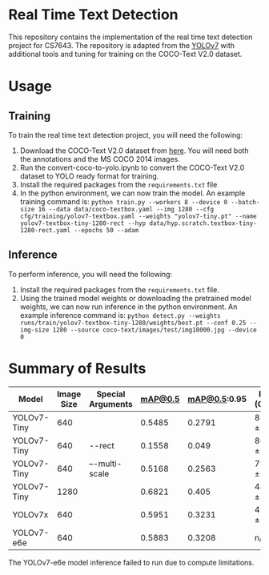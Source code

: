 # Real Time Text Detection

This repository contains the implementation of the real time text detection project for CS7643. The repository is adapted from the [YOLOv7](https://github.com/WongKinYiu/yolov7) with additional tools and tuning for training on the COCO-Text V2.0 dataset.

# Usage
## Training
To train the real time text detection project, you will need the following:
1. Download the COCO-Text V2.0 dataset from [here](https://bgshih.github.io/cocotext/). You will need both the annotations and the MS COCO 2014 images.
2. Run the convert-coco-to-yolo.ipynb to convert the COCO-Text V2.0 dataset to YOLO ready format for training.
3. Install the required packages from the `requirements.txt` file
4. In the python environment, we can now train the model. An example training command is:
`python train.py --workers 8 --device 0 --batch-size 16 --data data/coco-textbox.yaml --img 1280 --cfg cfg/training/yolov7-textbox.yaml --weights "yolov7-tiny.pt" --name yolov7-textbox-tiny-1280-rect --hyp data/hyp.scratch.textbox-tiny-1280-rect.yaml --epochs 50 --adam`

## Inference
To perform inference, you will need the following:
1. Install the required packages from the `requirements.txt` file.
2. Using the trained model weights or downloading the pretrained model weights, we can now run inference in the python environment. An example inference command is:
`python detect.py --weights runs/train/yolov7-textbox-tiny-1280/weights/best.pt --conf 0.25 --img-size 1280 --source coco-text/images/test/img18000.jpg --device 0`

# Summary of Results
| Model | Image Size | Special Arguments | mAP@0.5 | mAP@0.5:0.95 | FPS (GPU) | FPS (CPU) |
| --- | --- | --- | --- | --- | --- | --- |
| YOLOv7-Tiny | 640 | | 0.5485 | 0.2791 | 81.2 ± 0.7 | 38.3 ± 0.2 |
| YOLOv7-Tiny | 640 | --rect | 0.1558 | 0.049 | 86.0 ± 0.3 | 38.8 ± 0.7 |
| YOLOv7-Tiny | 640 | –-multi-scale | 0.5168 | 0.2563 | 79.6 ± 0.9 | 38.1 ± 0.7 |
| YOLOv7-Tiny | 1280 | | 0.6821 | 0.405 | 44.6 ± 1.6 | 11.8 ± 0.1 |
| YOLOv7x | 640 | | 0.5951 | 0.3231 | 47.4 ± 0.5 | 5.0 ± 0.1 |
| YOLOv7-e6e | 640 | | 0.5883 | 0.3208 | n/a | n/a |

The YOLOv7-e6e model inference failed to run due to compute limitations.